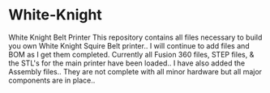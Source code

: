 # White-Knight
White Knight Belt Printer
This repository contains all files necessary to build you own White Knight Squire Belt printer..
I will continue to add files and BOM as I get them completed.  Currently all Fusion 360 files, STEP files, & the STL's for the main printer have been loaded..
I have also added the Assembly files..  They are not complete with all minor hardware but all major components are in place..

